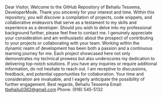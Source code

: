 
Dear Visitor,
Welcome to the GitHub Repository of Behailu Tessema, DeveloperMode. Thank you sincerely for your interest and time. 
Within this repository, you will discover a compilation of projects, code snippets, and collaborative endeavors that serve as a testament to my skills and experience as a developer.
Should you wish to delve into my professional background further, please feel free to contact me. 
I genuinely appreciate your consideration and am enthusiastic about the prospect of contributing to your projects or collaborating with your team.
Working within the dynamic realm of development has been both a passion and a continuous learning journey for me. 
Each project showcased here not only demonstrates my technical prowess but also underscores my dedication to delivering top-notch solutions.
If you have any inquiries or require additional information, do not hesitate to reach out. 
I am receptive to discussions, feedback, and potential opportunities for collaboration. 
Your time and consideration are invaluable, and I eagerly anticipate the possibility of further engagement.
Best regards,
Behailu Tessema
Email: tbehailu0382@gmail.com
Phone: (916) 545-5132
